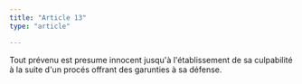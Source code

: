 ```yaml
---
title: "Article 13"
type: "article"

---
```




Tout prévenu est presume innocent jusqu'à l'établissement de sa culpabilité à la suite d'un procés offrant des garunties à sa défense.

